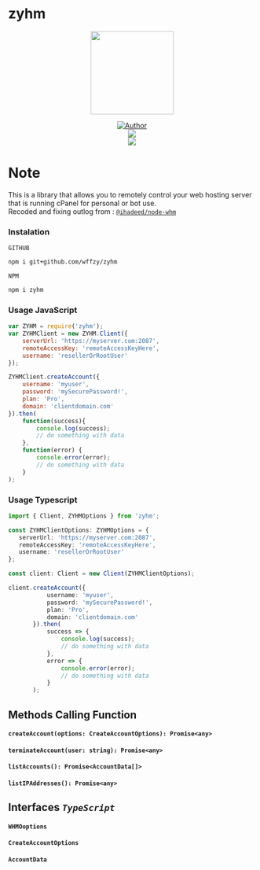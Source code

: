 # zyhm
<p align="center">
<a target="_blank" href="https://github.com/wffzy"><img src="https://avatars.githubusercontent.com/wffzy?s=400&u=ce99f02d685d58b2bc8b381afa7868481515dbe7&v=4" alt="" width="169" /></a>
</p>
<p align="center">
<a target="_blank" href="https://github.com/wffzy"><img title="Author" src="https://img.shields.io/badge/Author-Ditzzy-red.svg?style=for-the-badge&logo=github" /></a>
<br>
<a target="_blank" href="//npmjs.com/zyhm"><img src="https://img.shields.io/npm/dw/zyhm?color=yellow&label=Downloads&logo=npm&style=flat"></a>
<br>
<a target="_blank" href="https://www.npmjs.com/package/zyhm?activeTab=versions"><img src="https://img.shields.io/npm/v/zyhm?color=green&label=version&logo=npm&style=social"></a>
</p>

# Note
This is a library that allows you to remotely control your web hosting server that is running cPanel for personal or bot use.</br>
Recoded and fixing outlog from : [`@ihadeed/node-whm`](https://github.com/ihadeed/node-whm)


### Instalation
<code>GITHUB</code>
```bash
npm i git+github.com/wffzy/zyhm
```

<code>NPM</code>
```bash
npm i zyhm
```

### Usage JavaScript

```javascript
var ZYHM = require('zyhm');
var ZYHMClient = new ZYHM.Client({
    serverUrl: 'https://myserver.com:2087',
    remoteAccessKey: 'remoteAccessKeyHere',
    username: 'resellerOrRootUser'
});

ZYHMClient.createAccount({
    username: 'myuser',
    password: 'mySecurePassword!',
    plan: 'Pro',
    domain: 'clientdomain.com'
}).then(
    function(success){ 
        console.log(success);
        // do something with data
    },
    function(error) {
        console.error(error);
        // do something with data
    }
);

```
### Usage Typescript
```typescript
import { Client, ZYHMOptions } from 'zyhm';

const ZYHMClientOptions: ZYHMOptions = {
   serverUrl: 'https://myserver.com:2087',
   remoteAccessKey: 'remoteAccessKeyHere',
   username: 'resellerOrRootUser'
};

const client: Client = new Client(ZYHMClientOptions);

client.createAccount({
           username: 'myuser',
           password: 'mySecurePassword!',
           plan: 'Pro',
           domain: 'clientdomain.com'
       }).then(
           success => { 
               console.log(success);
               // do something with data
           },
           error => {
               console.error(error);
               // do something with data
           }
       );
```
## Methods Calling Function

#### `createAccount(options: CreateAccountOptions): Promise<any>`
#### `terminateAccount(user: string): Promise<any>`
#### `listAccounts(): Promise<AccountData[]>`
#### `listIPAddresses(): Promise<any>`


## Interfaces _`TypeScript`_

#### `WHMOoptions`
#### `CreateAccountOptions`
#### `AccountData`

